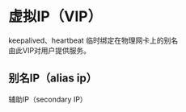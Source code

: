 # 虚拟IP（VIP）
keepalived、heartbeat 临时绑定在物理网卡上的别名<br>
由此VIP对用户提供服务。

别名IP（alias ip）
----------------


辅助IP（secondary IP）
